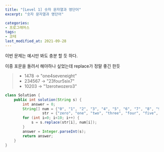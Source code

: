```yaml
---
title: "[Level 1] 숫자 문자열과 영단어"
excerpt: "숫자 문자열과 영단어"

categories:
- 프로그래머스
tags:
- 코테
last_modified_at: 2021-09-28
---
```






이번 문제는 예시만 봐도 충분 할 듯 하다.

이중 포문을 돌려서 해야하나 싶었는데 replace가 정말 좋긴 한듯



> - 1478 → "one4seveneight"
> - 234567 → "23four5six7"
> - 10203 → "1zerotwozero3"




```java
class Solution {
    public int solution(String s) {
        int answer = 0;
        String[] num = {"0", "1", "2", "3", "4", "5", "6", "7", "8", "9"}, 
                 str = {"zero", "one", "two", "three", "four", "five", "six", "seven", "eight", "nine"};
        for (int i=0; i<10; i++) {
            s = s.replace(str[i], num[i]);
        }
        answer = Integer.parseInt(s);
        return answer;
    }
}
```

